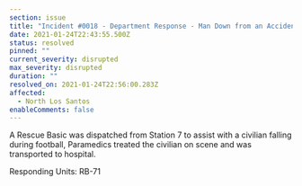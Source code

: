 ```yaml
---
section: issue
title: "Incident #0018 - Department Response - Man Down from an Accident"
date: 2021-01-24T22:43:55.500Z
status: resolved
pinned: ""
current_severity: disrupted
max_severity: disrupted
duration: ""
resolved_on: 2021-01-24T22:56:00.283Z
affected:
  - North Los Santos
enableComments: false
---
```

A Rescue Basic was dispatched from Station 7 to assist with a civilian falling during football, Paramedics treated the civilian on scene and was transported to hospital.

Responding Units: RB-71